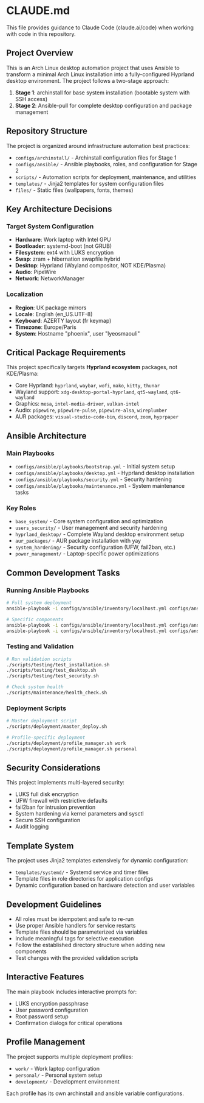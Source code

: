 # CLAUDE.md

This file provides guidance to Claude Code (claude.ai/code) when working with code in this repository.

## Project Overview

This is an Arch Linux desktop automation project that uses Ansible to transform a minimal Arch Linux installation into a fully-configured Hyprland desktop environment. The project follows a two-stage approach:

1. **Stage 1**: archinstall for base system installation (bootable system with SSH access)
2. **Stage 2**: Ansible-pull for complete desktop configuration and package management

## Repository Structure

The project is organized around infrastructure automation best practices:

- `configs/archinstall/` - Archinstall configuration files for Stage 1
- `configs/ansible/` - Ansible playbooks, roles, and configuration for Stage 2
- `scripts/` - Automation scripts for deployment, maintenance, and utilities
- `templates/` - Jinja2 templates for system configuration files
- `files/` - Static files (wallpapers, fonts, themes)

## Key Architecture Decisions

### Target System Configuration
- **Hardware**: Work laptop with Intel GPU
- **Bootloader**: systemd-boot (not GRUB)
- **Filesystem**: ext4 with LUKS encryption
- **Swap**: zram + hibernation swapfile hybrid
- **Desktop**: Hyprland (Wayland compositor, NOT KDE/Plasma)
- **Audio**: PipeWire
- **Network**: NetworkManager

### Localization
- **Region**: UK package mirrors
- **Locale**: English (en_US.UTF-8)
- **Keyboard**: AZERTY layout (fr keymap)
- **Timezone**: Europe/Paris
- **System**: Hostname "phoenix", user "lyeosmaouli"

## Critical Package Requirements

This project specifically targets **Hyprland ecosystem** packages, not KDE/Plasma:
- Core Hyprland: `hyprland`, `waybar`, `wofi`, `mako`, `kitty`, `thunar`
- Wayland support: `xdg-desktop-portal-hyprland`, `qt5-wayland`, `qt6-wayland`
- Graphics: `mesa`, `intel-media-driver`, `vulkan-intel`
- Audio: `pipewire`, `pipewire-pulse`, `pipewire-alsa`, `wireplumber`
- AUR packages: `visual-studio-code-bin`, `discord`, `zoom`, `hyprpaper`

## Ansible Architecture

### Main Playbooks
- `configs/ansible/playbooks/bootstrap.yml` - Initial system setup
- `configs/ansible/playbooks/desktop.yml` - Hyprland desktop installation
- `configs/ansible/playbooks/security.yml` - Security hardening
- `configs/ansible/playbooks/maintenance.yml` - System maintenance tasks

### Key Roles
- `base_system/` - Core system configuration and optimization
- `users_security/` - User management and security hardening
- `hyprland_desktop/` - Complete Wayland desktop environment setup
- `aur_packages/` - AUR package installation with yay
- `system_hardening/` - Security configuration (UFW, fail2ban, etc.)
- `power_management/` - Laptop-specific power optimizations

## Common Development Tasks

### Running Ansible Playbooks
```bash
# Full system deployment
ansible-playbook -i configs/ansible/inventory/localhost.yml configs/ansible/playbooks/site.yml

# Specific components
ansible-playbook -i configs/ansible/inventory/localhost.yml configs/ansible/playbooks/desktop.yml
ansible-playbook -i configs/ansible/inventory/localhost.yml configs/ansible/playbooks/security.yml
```

### Testing and Validation
```bash
# Run validation scripts
./scripts/testing/test_installation.sh
./scripts/testing/test_desktop.sh
./scripts/testing/test_security.sh

# Check system health
./scripts/maintenance/health_check.sh
```

### Deployment Scripts
```bash
# Master deployment script
./scripts/deployment/master_deploy.sh

# Profile-specific deployment
./scripts/deployment/profile_manager.sh work
./scripts/deployment/profile_manager.sh personal
```

## Security Considerations

This project implements multi-layered security:
- LUKS full disk encryption
- UFW firewall with restrictive defaults
- fail2ban for intrusion prevention
- System hardening via kernel parameters and sysctl
- Secure SSH configuration
- Audit logging

## Template System

The project uses Jinja2 templates extensively for dynamic configuration:
- `templates/systemd/` - Systemd service and timer files
- Template files in role directories for application configs
- Dynamic configuration based on hardware detection and user variables

## Development Guidelines

- All roles must be idempotent and safe to re-run
- Use proper Ansible handlers for service restarts
- Template files should be parameterized via variables
- Include meaningful tags for selective execution
- Follow the established directory structure when adding new components
- Test changes with the provided validation scripts

## Interactive Features

The main playbook includes interactive prompts for:
- LUKS encryption passphrase
- User password configuration
- Root password setup
- Confirmation dialogs for critical operations

## Profile Management

The project supports multiple deployment profiles:
- `work/` - Work laptop configuration
- `personal/` - Personal system setup
- `development/` - Development environment

Each profile has its own archinstall and ansible variable configurations.